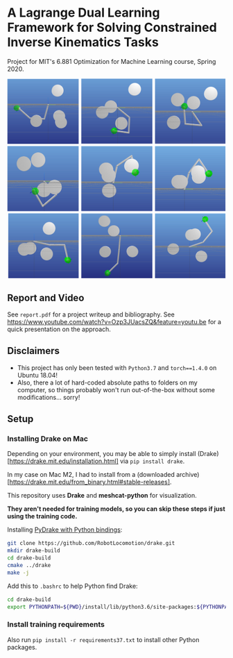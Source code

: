 # A Lagrange Dual Learning Framework for Solving Constrained Inverse Kinematics Tasks

Project for MIT's 6.881 Optimization for Machine Learning course, Spring 2020.

![Inverse kinematics examples](/resources/images/ik1.png)

## Report and Video

See `report.pdf` for a project writeup and bibliography.
See https://www.youtube.com/watch?v=Ozp3JUacsZQ&feature=youtu.be for a quick presentation on the approach.

## Disclaimers

- This project has only been tested with `Python3.7` and `torch==1.4.0` on Ubuntu 18.04!
- Also, there a lot of hard-coded absolute paths to folders on my computer, so things probably won't run out-of-the-box without some modifications... sorry!

## Setup

### Installing Drake on Mac

Depending on your environment, you may be able to simply install (Drake)[https://drake.mit.edu/installation.html] via `pip install drake`.

In my case on Mac M2, I had to install from a (downloaded archive)[https://drake.mit.edu/from_binary.html#stable-releases].

This repository uses **Drake** and **meshcat-python** for visualization.

**They aren't needed for training models, so you can skip these steps if just using the training code.**

Installing [PyDrake with Python bindings](https://drake.mit.edu/python_bindings.html):
```bash
git clone https://github.com/RobotLocomotion/drake.git
mkdir drake-build
cd drake-build
cmake ../drake
make -j
```

Add this to `.bashrc` to help Python find Drake:
```bash
cd drake-build
export PYTHONPATH=${PWD}/install/lib/python3.6/site-packages:${PYTHONPATH}
```

### Install training requirements
Also run `pip install -r requirements37.txt` to install other Python packages.
